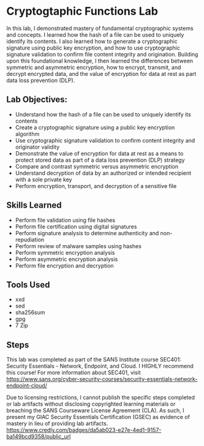 # Cryptogtaphic Functions Lab
In this lab, I demonstrated mastery of fundamental cryptographic systems and concepts. I learned how the hash of a file can be used to uniquely identify its contents. I also learned 
how to generate a cryptographic signature using public key encryption, and how to use cryptographic signature validation to confirm file content integrity and origination. Building 
upon this foundational knowledge, I then learned the differences between symmetric and asymmetric encryption, how to encrypt, transmit, and decrypt encrypted data, and the value of 
encryption for data at rest as part data loss prevention (DLP).

## Lab Objectives:
- Understand how the hash of a file can be used to uniquely identify its contents
- Create a cryptographic signature using a public key encryption algorithm
- Use cryptographic signature validation to confirm content integrity and originator validity
- Demonstrate the value of encryption for data at rest as a means to protect stored data as part of a data loss prevention (DLP) strategy
- Compare and contrast symmetric versus asymmetric encryption
- Understand decryption of data by an authorized or intended recipient with a sole private key
- Perform encryption, transport, and decryption of a sensitive file

## Skills Learned
- Perform file validation using file hashes
- Perform file certification using digital signatures
- Perform signature analysis to determine authenticity and non-repudiation
- Perform review of malware samples using hashes
- Perform symmetric encryption analysis
- Perform asymmetric encryption analysis
- Perform file encryption and decryption

## Tools Used
- xxd
- sed
- sha256sum
- gpg
- 7 Zip

## Steps
This lab was completed as part of the SANS Institute course SEC401: Security Essentials - Network, Endpoint, and Cloud. I HIGHLY recommend this course!
For more information about SEC401, visit https://www.sans.org/cyber-security-courses/security-essentials-network-endpoint-cloud/

Due to licensing restrictions, I cannot publish the specific steps completed or lab artifacts without disclosing copyrighted learning materials or 
breaching the SANS Courseware License Agreement (CLA). As such, I present my GIAC Security Essentials Certification (GSEC) as evidence of mastery in lieu of
providing lab artifacts. https://www.credly.com/badges/da5ab023-e27e-4ed1-9157-ba149bcd9358/public_url

